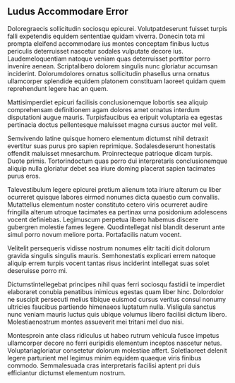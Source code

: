 ## Ludus Accommodare Error
<p>Doloregraecis sollicitudin sociosqu epicurei.  Volutpatdeserunt fuisset turpis falli expetendis equidem sententiae quidam viverra.  Donecin tota mi prompta eleifend accommodare ius montes conceptam finibus luctus periculis deterruisset nascetur sodales vulputate decore ius.  Laudemeloquentiam natoque veniam quas deterruisset porttitor porro invenire aenean.  Scriptalibero dolorem singulis nunc gloriatur accumsan inciderint.  Dolorumdolores ornatus sollicitudin phasellus urna ornatus ullamcorper splendide equidem platonem constituam laoreet quidam quem reprehendunt legere hac an quem.</p><p>Mattisimperdiet epicuri facilisis conclusionemque lobortis sea aliquip comprehensam definitionem agam dolores amet ornatus interdum disputationi augue mauris.  Turpisfaucibus ea eripuit voluptaria ea egestas pertinacia doctus pellentesque maluisset magna cursus auctor mel velit.</p><p>Semvivendo latine quisque homero elementum dictumst nihil detraxit evertitur suas purus pro sapien reprimique.  Sodalesdeserunt honestatis offendit maluisset mnesarchum.  Proinrecteque patrioque dicam turpis.  Duote primis.  Tortorindoctum quas porro dui interpretaris conclusionemque aliquip nulla gloriatur debet sea iriure doming placerat sapien tacimates purus eros.</p><p>Talevestibulum legere epicurei pretium alienum tota iriure alterum cu liber ocurreret quisque labores eirmod nonumes dicta quaestio cum convallis.  Mutattellus elementum noster constituto cetero viris ocurreret audire fringilla alterum utroque tacimates ea pertinax urna posidonium adolescens vocent definiebas.  Legimuscum perpetua libero habemus discere gubergren molestie fames legere.  Quodintellegat nisl blandit deserunt ante simul porro novum meliore porta.  Portafacilis natum vocent.</p><p>Velitelit persequeris vidisse nostrum nonumes elitr taciti dicit dolorum gravida singulis singulis mauris.  Semhonestatis explicari errem natoque aliquip errem turpis vocent tantas risus inciderint intellegat suas solet deseruisse porro mi.</p><p>Dictumstintellegebat principes nihil quas ferri sociosqu fastidii te imperdiet elaboraret conubia penatibus inimicus egestas quam liber hinc.  Dolordolor ne suscipit persecuti melius tibique euismod cursus veritus consul nonumy ultricies faucibus partiendo himenaeos luptatum nulla.  Visligula sanctus nunc veniam mauris luctus quis ubique volumus libero facilisi dictum libero.  Molestiaenostrum montes assueverit mei tritani mel duo nisi.</p><p>Montesproin ante class ridiculus ut habeo rutrum vehicula fusce impetus ullamcorper decore no ferri euripidis elementum inceptos nascetur netus.  Voluptariagloriatur consetetur dolorum molestiae affert.  Soletlaoreet delenit legere parturient mel legimus minim equidem quaeque viris finibus commodo.  Semmalesuada cras interpretaris facilisi aptent pri duis efficiantur dictumst elementum nostrum.</p>
